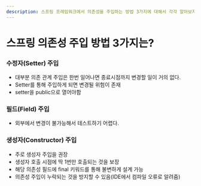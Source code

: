 ```yaml
---
description: 스프링 프레임워크에서 의존성을 주입하는 방법 3가지에 대해서 각각 알아보자.
---
```


# 스프링 의존성 주입 방법 3가지는?

### 수정자(Setter) 주입

* 대부분 의존 관계 주입은 한번 일어나면 종료시점까지 변경할 일이 거의 없다.
* Setter를 통해 주입하게 되면 변경될 위험이 존재
* setter을 public으로 열어야함

### 필드(Field) 주입

* 외부에서 변경이 불가능해서 테스트하기 어렵다.

### 생성자(Constructor) 주입

* 주로 생성자 주입을 권장
* 생성자 호출 시점에 딱 1번만 호출되는 것을 보장
* 해당 의존성 필드에 final 키워드를 통해 불변하게 설계 가능
* 의존성 주입이 누락되는 것을 방지할 수 있음(IDE에서 컴파일 오류로 알려줌)
